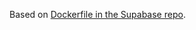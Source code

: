 Based on [Dockerfile in the Supabase repo](https://github.com/supabase/supabase/blob/master/docker/docker-compose.yml).
